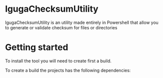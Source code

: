 # IgugaChecksumUtility
IgugaChecksumUtility is an utility made entirely in Powershell that allow you to generate or validate checksum for files or directories

# Getting started
To install the tool you will need to create first a build.

To create a build the projects has the following dependencies:
